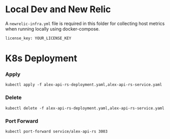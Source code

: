 # Local Dev and New Relic
A `newrelic-infra.yml` file is required in this folder for collecting host metrics when running locally using docker-compose.

```
license_key: YOUR_LICENSE_KEY
```

# K8s Deployment

### Apply
```
kubectl apply -f alex-api-rs-deployment.yaml,alex-api-rs-service.yaml
```

### Delete
```
kubectl delete -f alex-api-rs-deployment.yaml,alex-api-rs-service.yaml
```

### Port Forward
```
kubectl port-forward service/alex-api-rs 3003
```
